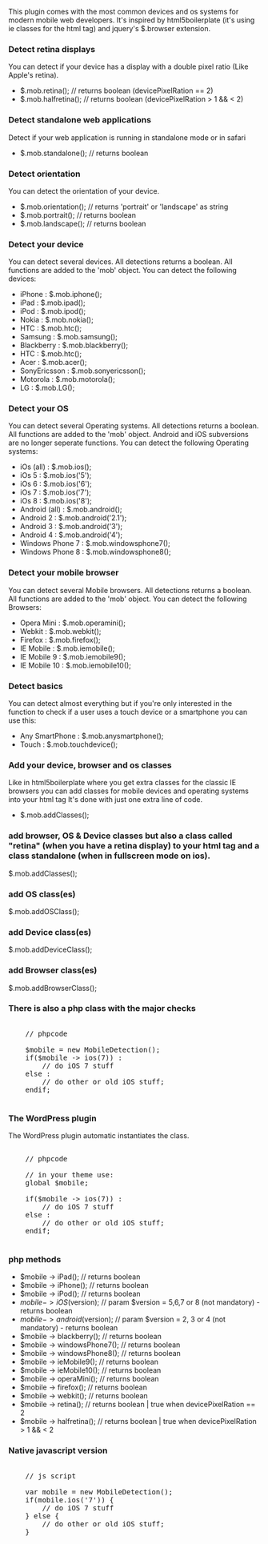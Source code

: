 This plugin comes with the most common devices and os systems for modern mobile web developers. It's inspired by html5boilerplate (it's using ie classes for the html tag) and jquery's  $.browser extension.

### Detect retina displays
You can detect if your device has a display with a double pixel ratio (Like Apple's retina).

+ $.mob.retina(); // returns boolean (devicePixelRation == 2)
+ $.mob.halfretina(); // returns boolean (devicePixelRation > 1 && < 2)

### Detect standalone web applications
Detect if your web application is running in standalone mode or in safari

+ $.mob.standalone();  // returns boolean

### Detect orientation
You can detect the orientation of your device.

+ $.mob.orientation(); // returns 'portrait' or 'landscape' as string
+ $.mob.portrait(); // returns boolean
+ $.mob.landscape(); // returns boolean

### Detect your device
You can detect several devices. All detections returns a boolean. All functions are added to the 'mob' object.
You can detect the following devices:

+ iPhone 			: $.mob.iphone();
+ iPad  			: $.mob.ipad();
+ iPod 				: $.mob.ipod();
+ Nokia				: $.mob.nokia();
+ HTC 				: $.mob.htc();
+ Samsung			: $.mob.samsung();
+ Blackberry		: $.mob.blackberry();
+ HTC				: $.mob.htc();
+ Acer				: $.mob.acer();
+ SonyEricsson		: $.mob.sonyericsson();
+ Motorola			: $.mob.motorola();
+ LG				: $.mob.LG();

### Detect your OS
You can detect several Operating systems. All detections returns a boolean. All functions are added to the 'mob' object. Android and iOS subversions are no longer seperate functions.
You can detect the following Operating systems:

+ iOs (all)			: $.mob.ios();
+ iOs 5				: $.mob.ios('5');
+ iOs 6				: $.mob.ios('6');
+ iOs 7				: $.mob.ios('7');
+ iOs 8				: $.mob.ios('8');
+ Android (all)		: $.mob.android();
+ Android 2         : $.mob.android('2.1');
+ Android 3			: $.mob.android('3');
+ Android 4			: $.mob.android('4');
+ Windows Phone 7	: $.mob.windowsphone7();
+ Windows Phone 8	: $.mob.windowsphone8();

### Detect your mobile browser
You can detect several Mobile browsers. All detections returns a boolean. All functions are added to the 'mob' object.
You can detect the following Browsers:

+ Opera Mini		: $.mob.operamini();
+ Webkit			: $.mob.webkit();
+ Firefox			: $.mob.firefox();
+ IE Mobile			: $.mob.iemobile();
+ IE Mobile	9		: $.mob.iemobile9();
+ IE Mobile	10		: $.mob.iemobile10();

### Detect basics
You can detect almost everything but if you're only interested in the function to check if a user uses a touch device or a smartphone you can use this:

+ Any SmartPhone	: $.mob.anysmartphone();
+ Touch				: $.mob.touchdevice();

### Add your device, browser and os classes
Like in html5boilerplate where you get extra classes for the classic IE browsers you can add classes for mobile devices and operating systems into your html tag
It's done with just one extra line of code.

+ $.mob.addClasses(); 

### add browser, OS & Device classes but also a class called "retina" (when you have a retina display) to your html tag and a class standalone (when in fullscreen mode on ios).
$.mob.addClasses(); 

### add OS class(es)
$.mob.addOSClass();

### add Device class(es)
$.mob.addDeviceClass();

### add Browser class(es)
$.mob.addBrowserClass();

### There is also a php class with the major checks

<pre>
	
	// phpcode

	$mobile = new MobileDetection();
	if($mobile -> ios(7)) :
		// do iOS 7 stuff
	else :
		// do other or old iOS stuff;
	endif;
	
</pre>

### The WordPress plugin

The WordPress plugin automatic instantiates the class.

<pre>
	
	// phpcode
	
	// in your theme use:
	global $mobile;
	
	if($mobile -> ios(7)) :
		// do iOS 7 stuff
	else :
		// do other or old iOS stuff;
	endif;
	
</pre>

### php methods
+ $mobile -> iPad(); // returns boolean
+ $mobile -> iPhone(); // returns boolean
+ $mobile -> iPod(); // returns boolean
+ $mobile -> iOS($version); // param $version = 5,6,7 or 8 (not mandatory) - returns boolean 
+ $mobile -> android($version); // param $version = 2, 3 or 4 (not mandatory) - returns boolean
+ $mobile -> blackberry(); // returns boolean
+ $mobile -> windowsPhone7(); // returns boolean
+ $mobile -> windowsPhone8(); // returns boolean
+ $mobile -> ieMobile9(); // returns boolean
+ $mobile -> ieMobile10(); // returns boolean
+ $mobile -> operaMini(); // returns boolean
+ $mobile -> firefox(); // returns boolean
+ $mobile -> webkit(); // returns boolean
+ $mobile -> retina(); // returns boolean  | true when devicePixelRation == 2
+ $mobile -> halfretina(); // returns boolean  | true when devicePixelRation > 1 && < 2

### Native javascript version

<pre>
	
	// js script

	var mobile = new MobileDetection();
	if(mobile.ios('7')) {
		// do iOS 7 stuff	
	} else {
		// do other or old iOS stuff;
	}

</pre>
